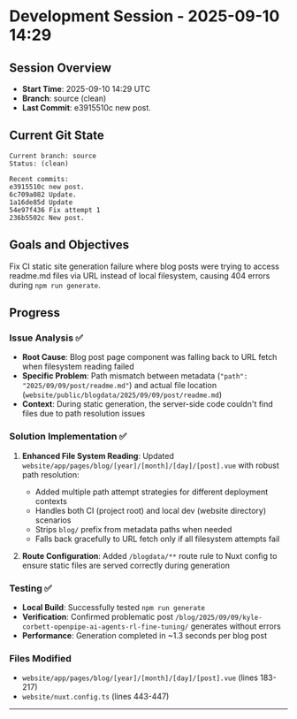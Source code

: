 # Development Session - 2025-09-10 14:29

## Session Overview
- **Start Time**: 2025-09-10 14:29 UTC
- **Branch**: source (clean)
- **Last Commit**: e3915510c new post.

## Current Git State
```
Current branch: source
Status: (clean)

Recent commits:
e3915510c new post.
6c709a082 Update.
1a16de85d Update
54e97f436 Fix attempt 1
236b5502c New post.
```

## Goals and Objectives
Fix CI static site generation failure where blog posts were trying to access readme.md files via URL instead of local filesystem, causing 404 errors during `npm run generate`.

## Progress

### Issue Analysis ✅
- **Root Cause**: Blog post page component was falling back to URL fetch when filesystem reading failed
- **Specific Problem**: Path mismatch between metadata (`"path": "2025/09/09/post/readme.md"`) and actual file location (`website/public/blogdata/2025/09/09/post/readme.md`)
- **Context**: During static generation, the server-side code couldn't find files due to path resolution issues

### Solution Implementation ✅
1. **Enhanced File System Reading**: Updated `website/app/pages/blog/[year]/[month]/[day]/[post].vue` with robust path resolution:
   - Added multiple path attempt strategies for different deployment contexts
   - Handles both CI (project root) and local dev (website directory) scenarios  
   - Strips `blog/` prefix from metadata paths when needed
   - Falls back gracefully to URL fetch only if all filesystem attempts fail

2. **Route Configuration**: Added `/blogdata/**` route rule to Nuxt config to ensure static files are served correctly during generation

### Testing ✅
- **Local Build**: Successfully tested `npm run generate` 
- **Verification**: Confirmed problematic post `/blog/2025/09/09/kyle-corbett-openpipe-ai-agents-rl-fine-tuning/` generates without errors
- **Performance**: Generation completed in ~1.3 seconds per blog post

### Files Modified
- `website/app/pages/blog/[year]/[month]/[day]/[post].vue` (lines 183-217)
- `website/nuxt.config.ts` (lines 443-447)

---